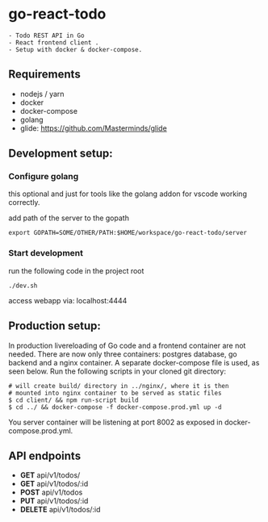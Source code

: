 # go-react-todo

    - Todo REST API in Go
    - React frontend client .
    - Setup with docker & docker-compose.

## Requirements

* nodejs / yarn
* docker
* docker-compose
* golang
* glide: https://github.com/Masterminds/glide

## Development setup:

### Configure golang

this optional and just for tools like the golang addon for vscode working correctly.

add path of the server to the gopath

```
export GOPATH=SOME/OTHER/PATH:$HOME/workspace/go-react-todo/server
```

### Start development

run the following code in the project root

```
./dev.sh
```

access webapp via: localhost:4444

## Production setup:

In production livereloading of Go code and a frontend container are not needed. There are now only three containers: postgres database, go backend and a nginx container. A separate docker-compose file is used, as seen below. Run the following scripts in your cloned git directory:

    # will create build/ directory in ../nginx/, where it is then
    # mounted into nginx container to be served as static files
    $ cd client/ && npm run-script build
    $ cd ../ && docker-compose -f docker-compose.prod.yml up -d

You server container will be listening at port 8002 as exposed in docker-compose.prod.yml.

## API endpoints

* **GET** api/v1/todos/
* **GET** api/v1/todos/:id
* **POST** api/v1/todos
* **PUT** api/v1/todos/:id
* **DELETE** api/v1/todos/:id
